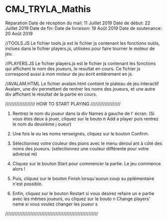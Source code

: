 # CMJ_TRYLA_Mathis
Réparation
Date de réception du mail: 11 Juillet 2019
Date de début: 22 Juillet 2019
Date de fin:
Date de livraison: 19 Août 2019
Date de soutenance: 20 Août 2019

//TOOLS.JS
Le fichier tools.js est le fichier js contenant les fonctions outils, inclues dans le fichier players.js, utilisées pour faire tourner le moteur de jeu.

//PLAYERS.JS
Le fichier players.js est le fichier js contenant les fonctions qui affichent le nom des joueurs, le resultat en cours.
Ce fichier js correspond aussi à mon moteur de jeu écrit entièrement en js.

//AVALAM.HTML
Le fichier avalam.html contient le plateau de jeu interactif Avalam, une div permettant de rentrer les noms des joueurs, et une autre div affichant le résultat de la partie en cours.



/////////////////// HOW TO START PLAYING ///////////////////

1. Rentrez le nom du joueur dans la div Names à gauche de l'
   écran.
   (Si vous êtes deux à jouer, cliquez sur le bouto
   n Add a player puis rentrez le nom du deuxième j
   oueur)

2. Une fois le ou les noms renseignés, cliquez sur 
   le bouton Confirm.

3. Sélectionnez votre couleur des pions avec le menu déroul
   ant à côté des noms des joueurs.
   (sélectionnez une couleur différente pour votre adversai
   re)

4. Cliquez sur le bouton Start pour commencer la partie.
   Le jeu commence alors !

5. Puis, cliquez sur le bouton Finish lorsqu'aucun coup su
   pplémentaire n'est possible.

6. Enfin, cliquez sur le bouton Restart si vous désirez refaire un
   e partie avec les mêmes joueurs, ou cliquez sur le bouto
   n Change players' name si vous voulez changer les joueur
   s

///////////////////////////////////////////////////////////

